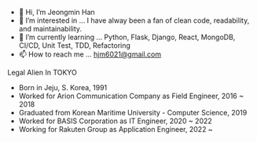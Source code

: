 - 👋 Hi, I’m Jeongmin Han
- 👀 I’m interested in ...
  I have alway been a fan of clean code, readability, and maintainability.
- 🌱 I’m currently learning ...
Python, Flask, Django, React, MongoDB, CI/CD, Unit Test, TDD, Refactoring
- 📫 How to reach me ...
  hjm6021@gmail.com

Legal Alien In TOKYO
- Born in Jeju, S. Korea, 1991
- Worked for Arion Communication Company as Field Engineer, 2016 ~ 2018
- Graduated from Korean Maritime University - Computer Science, 2019
- Worked for BASIS Corporation as IT Engineer, 2020 ~ 2022
- Working for Rakuten Group as Application Engineer, 2022 ~

